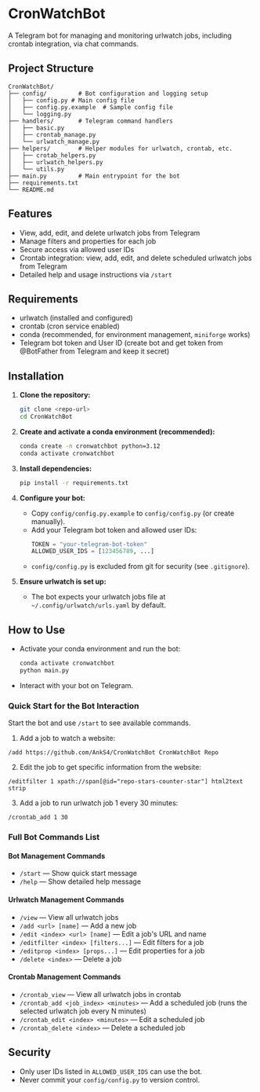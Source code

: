 # CronWatchBot

A Telegram bot for managing and monitoring urlwatch jobs, including crontab integration, via chat commands.

## Project Structure
```
CronWatchBot/
├── config/         # Bot configuration and logging setup
│   ├── config.py # Main config file
│   ├── config.py.example  # Sample config file
│   └── logging.py
├── handlers/       # Telegram command handlers
│   ├── basic.py
│   ├── crontab_manage.py
│   └── urlwatch_manage.py
├── helpers/        # Helper modules for urlwatch, crontab, etc.
│   ├── crotab_helpers.py
│   ├── urlwatch_helpers.py
│   └── utils.py
├── main.py         # Main entrypoint for the bot
├── requirements.txt
└── README.md
```

## Features
- View, add, edit, and delete urlwatch jobs from Telegram
- Manage filters and properties for each job
- Secure access via allowed user IDs
- Crontab integration: view, add, edit, and delete scheduled urlwatch jobs from Telegram
- Detailed help and usage instructions via `/start`

## Requirements
- urlwatch (installed and configured)
- crontab (cron service enabled)
- conda (recommended, for environment management, `miniforge` works)
- Telegram bot token and User ID (create bot and get token from @BotFather from Telegram and keep it secret)

## Installation
1. **Clone the repository:**
    ```bash
    git clone <repo-url>
    cd CronWatchBot
    ```
2. **Create and activate a conda environment (recommended):**
    ```bash
    conda create -n cronwatchbot python=3.12
    conda activate cronwatchbot
    ```
3. **Install dependencies:**
    ```bash
    pip install -r requirements.txt
    ```
4. **Configure your bot:**
    - Copy `config/config.py.example` to `config/config.py` (or create manually).
    - Add your Telegram bot token and allowed user IDs:
      ```python
      TOKEN = "your-telegram-bot-token"
      ALLOWED_USER_IDS = [123456789, ...]
      ```
    - `config/config.py` is excluded from git for security (see `.gitignore`).

5. **Ensure urlwatch is set up:**
    - The bot expects your urlwatch jobs file at `~/.config/urlwatch/urls.yaml` by default.

## How to Use
- Activate your conda environment and run the bot:
    ```bash
    conda activate cronwatchbot
    python main.py
    ```
- Interact with your bot on Telegram.

### Quick Start for the Bot Interaction

Start the bot and use `/start` to see available commands.

1. Add a job to watch a website:
```
/add https://github.com/AnkS4/CronWatchBot CronWatchBot Repo
```

2. Edit the job to get specific information from the website:
```
/editfilter 1 xpath://span[@id="repo-stars-counter-star"] html2text strip
```

3. Add a job to run urlwatch job 1 every 30 minutes:
```
/crontab_add 1 30
```

### Full Bot Commands List

#### Bot Management Commands
- `/start` — Show quick start message
- `/help` — Show detailed help message

#### Urlwatch Management Commands
- `/view` — View all urlwatch jobs
- `/add <url> [name]` — Add a new job
- `/edit <index> <url> [name]` — Edit a job's URL and name
- `/editfilter <index> [filters...]` — Edit filters for a job
- `/editprop <index> [props...]` — Edit properties for a job
- `/delete <index>` — Delete a job

#### Crontab Management Commands
- `/crontab_view` — View all urlwatch jobs in crontab
- `/crontab_add <job_index> <minutes>` — Add a scheduled job (runs the selected urlwatch job every N minutes)
- `/crontab_edit <index> <minutes>` — Edit a scheduled job
- `/crontab_delete <index>` — Delete a scheduled job

## Security
- Only user IDs listed in `ALLOWED_USER_IDS` can use the bot.
- Never commit your `config/config.py` to version control.
